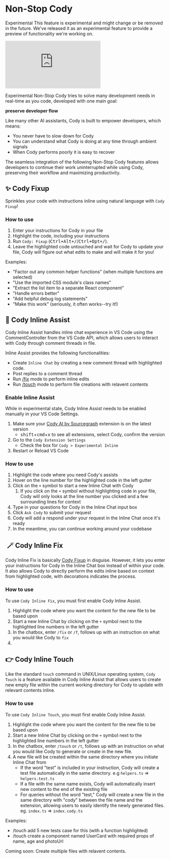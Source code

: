 # Non-Stop Cody

<aside class="experimental">
<p>
<span class="badge badge-experimental">Experimental</span> This feature is experimental and might change or be removed in the future. We've released it as an experimental feature to provide a preview of functionality we're working on.
</p>
</aside>

<iframe class="w-100" src="https://www.youtube.com/embed/cJj2ozoug60" title="Cody Inline Assist" frameborder="0" allow="accelerometer; autoplay; clipboard-write; encrypted-media; gyroscope; picture-in-picture; web-share" allowfullscreen></iframe>

<span class="badge badge-experimental">Experimental</span>  Non-Stop Cody tries to solve many development needs in real-time as you code, developed with one main goal: 

**preserve developer flow**

Like many other AI assistants, Cody is built to empower developers, which means:
- You never have to slow down for Cody
- You can understand what Cody is doing at any time through ambient signals
- When Cody performs poorly it is easy to recover

The seamless integration of the following Non-Stop Cody features allows developers to continue their work uninterrupted while using Cody, preserving their workflow and maximizing productivity.

## ✨ Cody Fixup

Sprinkles your code with instructions inline using natural language with `Cody Fixup`!

### How to use

1. Enter your instructions for Cody in your file
2. Highlight the code, including your instructions
3. Run `Cody: Fixup` (<kbd>Ctrl+Alt+/</kbd>/<kbd>Ctrl+Opt+/</kbd>). 
4. Leave the highlighted code untouched and wait for Cody to update your file, Cody will figure out what edits to make and will make it for you!

Examples:
- "Factor out any common helper functions" (when multiple functions are selected)
- "Use the imported CSS module's class names"
- "Extract the list item to a separate React component"
- "Handle errors better"
- "Add helpful debug log statements"
- "Make this work" (seriously, it often works--try it!)

## 🔮 Cody Inline Assist

Cody Inline Assist handles inline chat experience in VS Code using the CommentController from the VS Code API, which allows users to interact with Cody through comment threads in file.
 
Inline Assist provides the following functionalities:
- Create `Inline Chat` by creating a new comment thread with highlighted code.
- Post replies to a comment thread
- Run [/fix](#inline-fix) mode to perform inline edits
- Run [/touch](#inline-touch) mode to perform file creations with relavent contents

### Enable Inline Assist

While in experimental state, Cody Inline Assist needs to be enabled manually in your VS Code Settings.

1. Make sure your [Cody AI by Sourcegraph](https://marketplace.visualstudio.com/items?itemName=sourcegraph.cody-ai) extension is on the latest version
   - <kbd>shift</kbd>+<kbd>cmd</kbd>+<kbd>x</kbd> to see all extensions, select Cody, confirm the version
2. Go to the `Cody Extension Settings`
   - Check the box for `Cody > Experimental Inline`
3. Restart or Reload VS Code

### How to use

1. Highlight the code where you need Cody's assists
2. Hover on the line number for the highlighted code in the left gutter 
3. Click on the `+` symbol to start a new Inline Chat with Cody
   1. If you click on the `+` symbol without highlighting code in your file, Cody will only looks at the line number you clicked and a few surrounding lines for context
4. Type in your questions for Cody in the Inline Chat input box
5. Click `Ask Cody` to submit your request
6. Cody will add a respond under your request in the Inline Chat once it's ready
7. In the meantime, you can continue working around your codebase

##  🪄 Cody Inline Fix

Cody Inline Fix is basically [Cody Fixup](#cody-fixup) in disguise. However, it lets you enter your instructions for Cody in the Inline Chat box instead of within your code. It also allows Cody to directly perform the edits inline based on context from highlighted code, with decorations indicates the process.

### How to use

To use `Cody Inline Fix`, you must first enable Cody Inline Assist.

1. Highlight the code where you want the content for the new file to be based upon
2. Start a new Inline Chat by clicking on the `+` symbol next to the highlighted line numbers in the left gutter
3. In the chatbox, enter `/fix` or `/f`, follows up with an instruction on what you would like Cody to `fix`
4. 

## 👉 Cody Inline Touch

Like the standard `touch` command in UNIX/Linux operating system, `Cody Touch` is a feature available in Cody Inline Assist that allows users to create new empty file within the current working directory for Cody to update with relevant contents inline.

### How to use

To use `Cody Inline Touch`, you must first enable Cody Inline Assist.

1. Highlight the code where you want the content for the new file to be based upon
2. Start a new Inline Chat by clicking on the `+` symbol next to the highlighted line numbers in the left gutter
3. In the chatbox, enter `/touch` or `/t`, follows up with an instruction on what you would like Cody to generate or create in the new file.
4. A new file will be created within the same directory where you initiate Inline Chat from
   - If the word "test" is included in your instruction, Cody will create a test file automatically in the same directory. e.g `helpers.ts` => `helpers.test.ts`
   - If a file with the same name exists, Cody will automatically insert new content to the end of the existing file
   - For queries without the word "test," Cody will create a new file in the same directory with "cody" between the file name and the extension, allowing users to easily identify the newly generated files. eg. `index.ts` => `index.cody.ts`

Examples:
- /touch add 5 new tests case for this (with a function highlighted)
- /touch create a component named UserCard with required props of name, age and photoUrl


Coming soon: Create multiple files with relavent contents.
